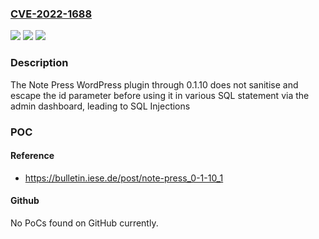 ### [CVE-2022-1688](https://cve.mitre.org/cgi-bin/cvename.cgi?name=CVE-2022-1688)
![](https://img.shields.io/static/v1?label=Product&message=Note%20Press&color=blue)
![](https://img.shields.io/static/v1?label=Version&message=n%2Fa&color=blue)
![](https://img.shields.io/static/v1?label=Vulnerability&message=CWE-89%20SQL%20Injection&color=brighgreen)

### Description

The Note Press WordPress plugin through 0.1.10 does not sanitise and escape the id parameter before using it in various SQL statement via the admin dashboard, leading to SQL Injections

### POC

#### Reference
- https://bulletin.iese.de/post/note-press_0-1-10_1

#### Github
No PoCs found on GitHub currently.

